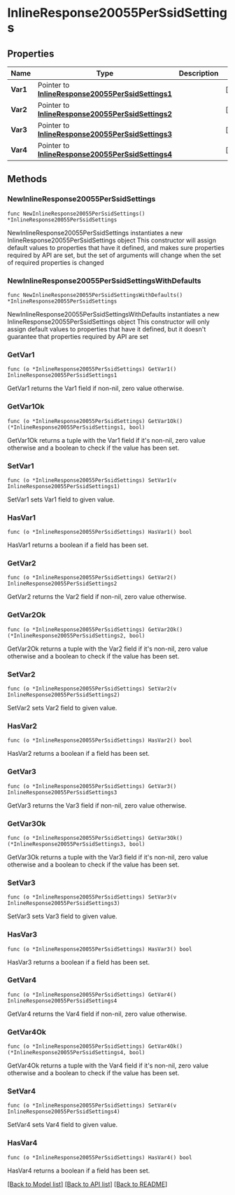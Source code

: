 # InlineResponse20055PerSsidSettings

## Properties

Name | Type | Description | Notes
------------ | ------------- | ------------- | -------------
**Var1** | Pointer to [**InlineResponse20055PerSsidSettings1**](InlineResponse20055PerSsidSettings1.md) |  | [optional] 
**Var2** | Pointer to [**InlineResponse20055PerSsidSettings2**](InlineResponse20055PerSsidSettings2.md) |  | [optional] 
**Var3** | Pointer to [**InlineResponse20055PerSsidSettings3**](InlineResponse20055PerSsidSettings3.md) |  | [optional] 
**Var4** | Pointer to [**InlineResponse20055PerSsidSettings4**](InlineResponse20055PerSsidSettings4.md) |  | [optional] 

## Methods

### NewInlineResponse20055PerSsidSettings

`func NewInlineResponse20055PerSsidSettings() *InlineResponse20055PerSsidSettings`

NewInlineResponse20055PerSsidSettings instantiates a new InlineResponse20055PerSsidSettings object
This constructor will assign default values to properties that have it defined,
and makes sure properties required by API are set, but the set of arguments
will change when the set of required properties is changed

### NewInlineResponse20055PerSsidSettingsWithDefaults

`func NewInlineResponse20055PerSsidSettingsWithDefaults() *InlineResponse20055PerSsidSettings`

NewInlineResponse20055PerSsidSettingsWithDefaults instantiates a new InlineResponse20055PerSsidSettings object
This constructor will only assign default values to properties that have it defined,
but it doesn't guarantee that properties required by API are set

### GetVar1

`func (o *InlineResponse20055PerSsidSettings) GetVar1() InlineResponse20055PerSsidSettings1`

GetVar1 returns the Var1 field if non-nil, zero value otherwise.

### GetVar1Ok

`func (o *InlineResponse20055PerSsidSettings) GetVar1Ok() (*InlineResponse20055PerSsidSettings1, bool)`

GetVar1Ok returns a tuple with the Var1 field if it's non-nil, zero value otherwise
and a boolean to check if the value has been set.

### SetVar1

`func (o *InlineResponse20055PerSsidSettings) SetVar1(v InlineResponse20055PerSsidSettings1)`

SetVar1 sets Var1 field to given value.

### HasVar1

`func (o *InlineResponse20055PerSsidSettings) HasVar1() bool`

HasVar1 returns a boolean if a field has been set.

### GetVar2

`func (o *InlineResponse20055PerSsidSettings) GetVar2() InlineResponse20055PerSsidSettings2`

GetVar2 returns the Var2 field if non-nil, zero value otherwise.

### GetVar2Ok

`func (o *InlineResponse20055PerSsidSettings) GetVar2Ok() (*InlineResponse20055PerSsidSettings2, bool)`

GetVar2Ok returns a tuple with the Var2 field if it's non-nil, zero value otherwise
and a boolean to check if the value has been set.

### SetVar2

`func (o *InlineResponse20055PerSsidSettings) SetVar2(v InlineResponse20055PerSsidSettings2)`

SetVar2 sets Var2 field to given value.

### HasVar2

`func (o *InlineResponse20055PerSsidSettings) HasVar2() bool`

HasVar2 returns a boolean if a field has been set.

### GetVar3

`func (o *InlineResponse20055PerSsidSettings) GetVar3() InlineResponse20055PerSsidSettings3`

GetVar3 returns the Var3 field if non-nil, zero value otherwise.

### GetVar3Ok

`func (o *InlineResponse20055PerSsidSettings) GetVar3Ok() (*InlineResponse20055PerSsidSettings3, bool)`

GetVar3Ok returns a tuple with the Var3 field if it's non-nil, zero value otherwise
and a boolean to check if the value has been set.

### SetVar3

`func (o *InlineResponse20055PerSsidSettings) SetVar3(v InlineResponse20055PerSsidSettings3)`

SetVar3 sets Var3 field to given value.

### HasVar3

`func (o *InlineResponse20055PerSsidSettings) HasVar3() bool`

HasVar3 returns a boolean if a field has been set.

### GetVar4

`func (o *InlineResponse20055PerSsidSettings) GetVar4() InlineResponse20055PerSsidSettings4`

GetVar4 returns the Var4 field if non-nil, zero value otherwise.

### GetVar4Ok

`func (o *InlineResponse20055PerSsidSettings) GetVar4Ok() (*InlineResponse20055PerSsidSettings4, bool)`

GetVar4Ok returns a tuple with the Var4 field if it's non-nil, zero value otherwise
and a boolean to check if the value has been set.

### SetVar4

`func (o *InlineResponse20055PerSsidSettings) SetVar4(v InlineResponse20055PerSsidSettings4)`

SetVar4 sets Var4 field to given value.

### HasVar4

`func (o *InlineResponse20055PerSsidSettings) HasVar4() bool`

HasVar4 returns a boolean if a field has been set.


[[Back to Model list]](../README.md#documentation-for-models) [[Back to API list]](../README.md#documentation-for-api-endpoints) [[Back to README]](../README.md)


